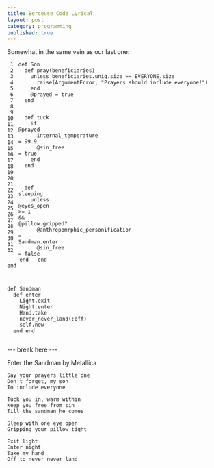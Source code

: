 ```yaml
---
title: Berceuse Code Lyrical
layout: post
category: programming
published: true
---
```

Somewhat in the same vein as our last one:

<div class="ruby"><pre style="overflow: hidden;"><code class="line_number" style="float: left; margin-right: 1em">&nbsp;1
&nbsp;2
&nbsp;3
&nbsp;4
&nbsp;5
&nbsp;6
&nbsp;7
&nbsp;8
&nbsp;9
10
11
12
13
14
15
16
17
18
19
20
21
22
23
24
25
26
27
28
29
30
31
32</code><code><span class="keyword">def </span><span class="method">Son</span>
&nbsp;&nbsp;<span class="keyword">def </span><span class="method">pray</span><span class="punct">(</span><span class="ident">beneficiaries</span><span class="punct">)</span>
&nbsp;&nbsp;&nbsp;&nbsp;<span class="keyword">unless</span> <span class="ident">beneficiaries</span><span class="punct">.</span><span class="ident">uniq</span><span class="punct">.</span><span class="ident">size</span> <span class="punct">==</span> <span class="constant">EVERYONE</span><span class="punct">.</span><span class="ident">size</span>
&nbsp;&nbsp;&nbsp;&nbsp;&nbsp;&nbsp;<span class="keyword">raise</span><span class="punct">(</span><span class="constant">ArgumentError</span><span class="punct">,</span> <span class="punct">&quot;</span><span class="string">Prayers should include everyone!</span><span class="punct">&quot;)</span>
&nbsp;&nbsp;&nbsp;&nbsp;<span class="keyword">end</span>
&nbsp;&nbsp;&nbsp;&nbsp;<span class="attribute">@prayed</span> <span class="punct">=</span> <span class="constant">true</span>
&nbsp;&nbsp;<span class="keyword">end</span>

&nbsp;&nbsp;<span class="keyword">def </span><span class="method">tuck</span>
&nbsp;&nbsp;&nbsp;&nbsp;<span class="keyword">if</span> <span class="attribute">@prayed</span>
&nbsp;&nbsp;&nbsp;&nbsp;&nbsp;&nbsp;<span class="ident">internal_temperature</span> <span class="punct">=</span> <span class="number">99.9</span>
&nbsp;&nbsp;&nbsp;&nbsp;&nbsp;&nbsp;<span class="attribute">@sin_free</span> <span class="punct">=</span> <span class="constant">true</span>
&nbsp;&nbsp;&nbsp;&nbsp;<span class="keyword">end</span>
&nbsp;&nbsp;<span class="keyword">end</span>

&nbsp;&nbsp;<span class="keyword">def </span><span class="method">sleeping</span>
&nbsp;&nbsp;&nbsp;&nbsp;<span class="keyword">unless</span> <span class="attribute">@eyes_open</span> <span class="punct">&gt;=</span> <span class="number">1</span> <span class="punct">&amp;&amp;</span> <span class="attribute">@pillow</span><span class="punct">.</span><span class="ident">gripped?</span>
&nbsp;&nbsp;&nbsp;&nbsp;&nbsp;&nbsp;<span class="attribute">@anthropomrphic_personification</span> <span class="punct">=</span> <span class="constant">Sandman</span><span class="punct">.</span><span class="ident">enter</span>
&nbsp;&nbsp;&nbsp;&nbsp;&nbsp;&nbsp;<span class="attribute">@sin_free</span> <span class="punct">=</span> <span class="constant">false</span>
&nbsp;&nbsp;&nbsp;&nbsp;<span class="keyword">end</span>
&nbsp;&nbsp;<span class="keyword">end</span>
<span class="keyword">end</span>

<span class="keyword">def </span><span class="method">Sandman</span>
&nbsp;&nbsp;<span class="keyword">def </span><span class="method">enter</span>
&nbsp;&nbsp;&nbsp;&nbsp;<span class="constant">Light</span><span class="punct">.</span><span class="ident">exit</span>
&nbsp;&nbsp;&nbsp;&nbsp;<span class="constant">Night</span><span class="punct">.</span><span class="ident">enter</span>
&nbsp;&nbsp;&nbsp;&nbsp;<span class="constant">Hand</span><span class="punct">.</span><span class="ident">take</span>
&nbsp;&nbsp;&nbsp;&nbsp;<span class="ident">never_never_land</span><span class="punct">(</span><span class="symbol">:off</span><span class="punct">)</span>
&nbsp;&nbsp;&nbsp;&nbsp;<span class="constant">self</span><span class="punct">.</span><span class="ident">new</span>
&nbsp;&nbsp;<span class="keyword">end</span>
<span class="keyword">end</span>
</code></pre></div>

--- break here ---

Enter the Sandman by Metallica

    Say your prayers little one
    Don't forget, my son
    To include everyone
    
    Tuck you in, warm within
    Keep you free from sin
    Till the sandman he comes
    
    Sleep with one eye open
    Gripping your pillow tight
    
    Exit light
    Enter night
    Take my hand
    Off to never never land

